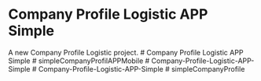 # Company Profile Logistic APP Simple

A new Company Profile Logistic  project.
#   C o m p a n y   P r o f i l e   L o g i s t i c   A P P   S i m p l e  
 #   s i m p l e C o m p a n y P r o f i l A P P M o b i l e  
 #   C o m p a n y - P r o f i l e - L o g i s t i c - A P P - S i m p l e  
 #   C o m p a n y - P r o f i l e - L o g i s t i c - A P P - S i m p l e  
 #   s i m p l e C o m p a n y P r o f i l e  
 